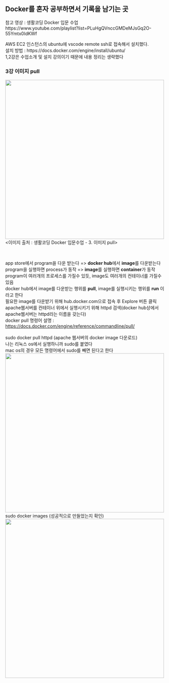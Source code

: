 <h2>Docker를 혼자 공부하면서 기록을 남기는 곳</h2>
<p>참고 영상 : 생활코딩 Docker 입문 수업<br>
  https://www.youtube.com/playlist?list=PLuHgQVnccGMDeMJsGq2O-55Ymtx0IdKWf</p>
<p>AWS EC2 인스턴스의 ubuntu에 vscode remote ssh로 접속해서 설치했다. <br>
설치 방법 : https://docs.docker.com/engine/install/ubuntu/<br>
1,2강은 수업소개 및 설치 강의이기 때문에 내용 정리는 생략했다</p>

<p><h3>3강 이미지 pull</h3>
<img width = 500 src="https://user-images.githubusercontent.com/81700507/226579856-8ce93236-bf63-4c1b-8c1a-398146607d87.png">
<p"><이미지 출처 : 생활코딩 Docker 입문수업 - 3. 이미지 pull></p><br>
  
app store에서 program을 다운 받는다 => <strong>docker hub</strong>에서 <strong>image</strong>를 다운받는다<br>
program을 실행하면 process가 동작 => <strong>image</strong>를 실행하면 <strong>container</strong>가 동작<br>
program이 여러개의 프로세스를 가질수 있듯, image도 여러개의 컨테이너를 가질수 있음<br>
docker hub에서 image를 다운받는 행위를 <strong>pull</strong>, image를 실행시키는 행위를 <strong>run</strong> 이라고 한다<br>
필요한 image를 다운받기 위해 hub.docker.com으로 접속 후 Explore 버튼 클릭<br>
apache웹서버를 컨테이너 위에서 실행시키기 위해 httpd 검색(docker hub상에서 apache웹서버는 httpd라는 이름을 갖는다)<br>
docker pull 명령어 설명 : https://docs.docker.com/engine/reference/commandline/pull/ <br><br>
sudo docker pull httpd (apache 웹서버의 docker image 다운로드)<br>
나는 리눅스 os에서 실행하니까 sudo를 붙였다<br>
mac os의 경우 모든 명령어에서 sudo를 빼면 된다고 한다 <br>
<img width = 500 src="https://user-images.githubusercontent.com/81700507/226581437-458aaf00-73ff-4255-9a38-4c89ecf9fecb.png">
sudo docker images (성공적으로 만들었는지 확인)
<img width = 500 src="https://user-images.githubusercontent.com/81700507/226582323-c083a92d-8591-4cbd-bbfa-00bf095f3c82.png">

</p>



